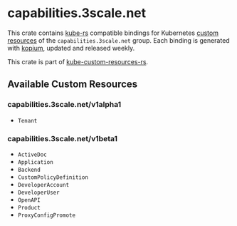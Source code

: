 <!--
SPDX-FileCopyrightText: The kube-custom-resources-rs Authors
SPDX-License-Identifier: 0BSD
 -->

# capabilities.3scale.net

This crate contains [kube-rs](https://kube.rs/) compatible bindings for Kubernetes [custom resources](https://kubernetes.io/docs/tasks/extend-kubernetes/custom-resources/custom-resource-definitions/) of the `capabilities.3scale.net` group. Each binding is generated with [kopium](https://github.com/kube-rs/kopium), updated and released weekly.

This crate is part of [kube-custom-resources-rs](https://github.com/metio/kube-custom-resources-rs).

## Available Custom Resources

### capabilities.3scale.net/v1alpha1
- `Tenant`
### capabilities.3scale.net/v1beta1
- `ActiveDoc`
- `Application`
- `Backend`
- `CustomPolicyDefinition`
- `DeveloperAccount`
- `DeveloperUser`
- `OpenAPI`
- `Product`
- `ProxyConfigPromote`
